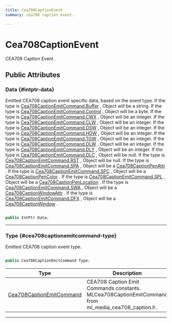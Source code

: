 ```yaml
---
title: Cea708CaptionEvent
summary: cea708 caption event. 

---
```


# Cea708CaptionEvent




CEA708 Caption Event.   





## Public Attributes

### Data {#intptr-data}

Emitted CEA708 caption event specific data, based on the event type. If the type is  [Cea708CaptionEmitCommand.Buffer](/versioned_docs/version-22-Mar-2023/unity-api/api/UnityEngine.XR.MagicLeap/MLMedia/ParserCEA708/UnityEngine.XR.MagicLeap.MLMedia.ParserCEA708.md#enums-buffer) , Object will be a string. If the type is  [Cea708CaptionEmitCommand.Control](/versioned_docs/version-22-Mar-2023/unity-api/api/UnityEngine.XR.MagicLeap/MLMedia/ParserCEA708/UnityEngine.XR.MagicLeap.MLMedia.ParserCEA708.md#enums-control) , Object will be a byte. If the type is  [Cea708CaptionEmitCommand.CWX](/versioned_docs/version-22-Mar-2023/unity-api/api/UnityEngine.XR.MagicLeap/MLMedia/ParserCEA708/UnityEngine.XR.MagicLeap.MLMedia.ParserCEA708.md#enums-cwx) , Object will be an integer. If the type is  [Cea708CaptionEmitCommand.CLW](/versioned_docs/version-22-Mar-2023/unity-api/api/UnityEngine.XR.MagicLeap/MLMedia/ParserCEA708/UnityEngine.XR.MagicLeap.MLMedia.ParserCEA708.md#enums-clw) , Object will be an integer. If the type is  [Cea708CaptionEmitCommand.DSW](/versioned_docs/version-22-Mar-2023/unity-api/api/UnityEngine.XR.MagicLeap/MLMedia/ParserCEA708/UnityEngine.XR.MagicLeap.MLMedia.ParserCEA708.md#enums-dsw) , Object will be an integer. If the type is  [Cea708CaptionEmitCommand.HDW](/versioned_docs/version-22-Mar-2023/unity-api/api/UnityEngine.XR.MagicLeap/MLMedia/ParserCEA708/UnityEngine.XR.MagicLeap.MLMedia.ParserCEA708.md#enums-hdw) , Object will be an integer. If the type is  [Cea708CaptionEmitCommand.TGW](/versioned_docs/version-22-Mar-2023/unity-api/api/UnityEngine.XR.MagicLeap/MLMedia/ParserCEA708/UnityEngine.XR.MagicLeap.MLMedia.ParserCEA708.md#enums-tgw) , Object will be an integer. If the type is  [Cea708CaptionEmitCommand.DLW](/versioned_docs/version-22-Mar-2023/unity-api/api/UnityEngine.XR.MagicLeap/MLMedia/ParserCEA708/UnityEngine.XR.MagicLeap.MLMedia.ParserCEA708.md#enums-dlw) , Object will be an integer. If the type is  [Cea708CaptionEmitCommand.DLY](/versioned_docs/version-22-Mar-2023/unity-api/api/UnityEngine.XR.MagicLeap/MLMedia/ParserCEA708/UnityEngine.XR.MagicLeap.MLMedia.ParserCEA708.md#enums-dly) , Object will be an integer. If the type is  [Cea708CaptionEmitCommand.DLC](/versioned_docs/version-22-Mar-2023/unity-api/api/UnityEngine.XR.MagicLeap/MLMedia/ParserCEA708/UnityEngine.XR.MagicLeap.MLMedia.ParserCEA708.md#enums-dlc) , Object will be null. If the type is  [Cea708CaptionEmitCommand.RST](/versioned_docs/version-22-Mar-2023/unity-api/api/UnityEngine.XR.MagicLeap/MLMedia/ParserCEA708/UnityEngine.XR.MagicLeap.MLMedia.ParserCEA708.md#enums-rst) , Object will be null. If the type is  [Cea708CaptionEmitCommand.SPA](/versioned_docs/version-22-Mar-2023/unity-api/api/UnityEngine.XR.MagicLeap/MLMedia/ParserCEA708/UnityEngine.XR.MagicLeap.MLMedia.ParserCEA708.md#enums-spa) , Object will be a  [Cea708CaptionPenAttr](/versioned_docs/version-22-Mar-2023/unity-api/api/UnityEngine.XR.MagicLeap/MLMedia/ParserCEA708/NativeBindings/UnityEngine.XR.MagicLeap.MLMedia.ParserCEA708.NativeBindings.Cea708CaptionPenAttr.md) . If the type is  [Cea708CaptionEmitCommand.SPC](/versioned_docs/version-22-Mar-2023/unity-api/api/UnityEngine.XR.MagicLeap/MLMedia/ParserCEA708/UnityEngine.XR.MagicLeap.MLMedia.ParserCEA708.md#enums-spc) , Object will be a  [Cea708CaptionPenColor](/versioned_docs/version-22-Mar-2023/unity-api/api/UnityEngine.XR.MagicLeap/MLMedia/ParserCEA708/NativeBindings/UnityEngine.XR.MagicLeap.MLMedia.ParserCEA708.NativeBindings.Cea708CaptionPenColor.md) . If the type is  [Cea708CaptionEmitCommand.SPL](/versioned_docs/version-22-Mar-2023/unity-api/api/UnityEngine.XR.MagicLeap/MLMedia/ParserCEA708/UnityEngine.XR.MagicLeap.MLMedia.ParserCEA708.md#enums-spl) , Object will be a  [Cea708CaptionPenLocation](/versioned_docs/version-22-Mar-2023/unity-api/api/UnityEngine.XR.MagicLeap/MLMedia/ParserCEA708/NativeBindings/UnityEngine.XR.MagicLeap.MLMedia.ParserCEA708.NativeBindings.Cea708CaptionPenLocation.md) . If the type is  [Cea708CaptionEmitCommand.SWA](/versioned_docs/version-22-Mar-2023/unity-api/api/UnityEngine.XR.MagicLeap/MLMedia/ParserCEA708/UnityEngine.XR.MagicLeap.MLMedia.ParserCEA708.md#enums-swa) , Object will be a  [Cea708CaptionWindowAttr](/versioned_docs/version-22-Mar-2023/unity-api/api/UnityEngine.XR.MagicLeap/MLMedia/ParserCEA708/NativeBindings/UnityEngine.XR.MagicLeap.MLMedia.ParserCEA708.NativeBindings.Cea708CaptionWindowAttr.md) . If the type is  [Cea708CaptionEmitCommand.DFX](/versioned_docs/version-22-Mar-2023/unity-api/api/UnityEngine.XR.MagicLeap/MLMedia/ParserCEA708/UnityEngine.XR.MagicLeap.MLMedia.ParserCEA708.md#enums-dfx) , Object will be a  [Cea708CaptionWindow](/versioned_docs/version-22-Mar-2023/unity-api/api/UnityEngine.XR.MagicLeap/MLMedia/ParserCEA708/NativeBindings/UnityEngine.XR.MagicLeap.MLMedia.ParserCEA708.NativeBindings.Cea708CaptionWindow.md) . 

```csharp

public IntPtr Data;

```






-----------

### Type {#cea708captionemitcommand-type}

Emitted CEA708 caption event type. 

```csharp

public Cea708CaptionEmitCommand Type;

```

| Type | Description  | 
|--|--|
| [Cea708CaptionEmitCommand](/versioned_docs/version-22-Mar-2023/unity-api/api/UnityEngine.XR.MagicLeap/MLMedia/ParserCEA708/UnityEngine.XR.MagicLeap.MLMedia.ParserCEA708.md#enums-cea708captionemitcommand) | CEA708 Caption Emit Commands constants.  MLCea708CaptionEmitCommand  from  ml&#95;media&#95;cea708&#95;caption.h .  |





-----------


